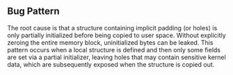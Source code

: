 ## Bug Pattern

The root cause is that a structure containing implicit padding (or holes) is only partially initialized before being copied to user space. Without explicitly zeroing the entire memory block, uninitialized bytes can be leaked. This pattern occurs when a local structure is defined and then only some fields are set via a partial initializer, leaving holes that may contain sensitive kernel data, which are subsequently exposed when the structure is copied out.